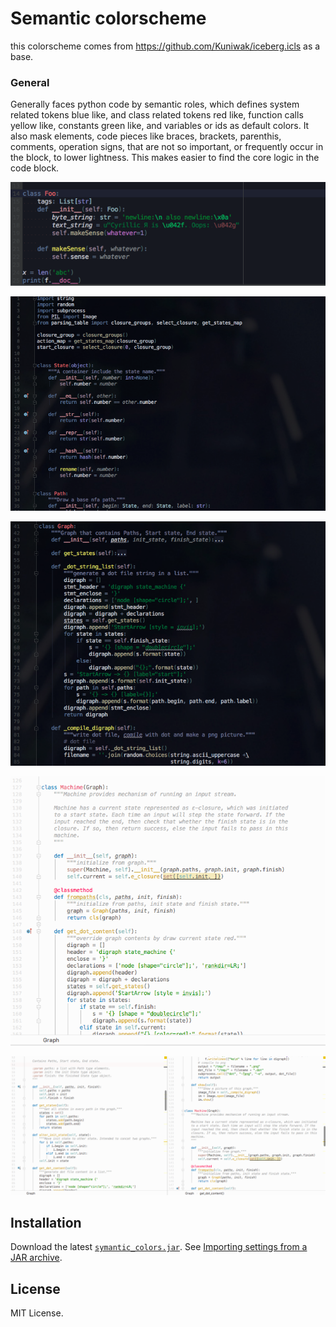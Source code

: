 Semantic colorscheme 
=====================

this colorscheme comes from https://github.com/Kuniwak/iceberg.icls as a base.

### General

Generally faces python code by semantic roles, which defines system related tokens blue like, and class related tokens red like, function calls yellow like, constants green like, and variables or ids as default colors. It also mask elements, code pieces like braces, brackets, parenthis, comments, operation signs, that are not so important, or frequently occur in the block, to  lower lightness. This makes easier to find the core logic in the code block.

![](shortcut1.png)

![](shortcut2.png)

![](shortcut3.png)

![](shotcut6.png)

![](shotcut4.png)

Installation
------------

Download the latest [`symantic_colors.jar`](https://github.com/dannyvi/pycharm-semantic-colorscheme
).
See [Importing settings from a JAR archive](https://www.jetbrains.com/help/idea/2016.3/exporting-and-importing-settings.html#d2139467e55).


License
-------

MIT License. 

